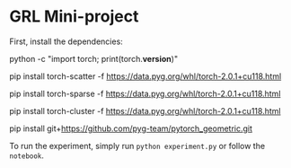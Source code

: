 # GRL Mini-project

First, install the dependencies:

python -c "import torch; print(torch.__version__)"

pip install torch-scatter -f https://data.pyg.org/whl/torch-2.0.1+cu118.html

pip install torch-sparse -f https://data.pyg.org/whl/torch-2.0.1+cu118.html

pip install torch-cluster -f https://data.pyg.org/whl/torch-2.0.1+cu118.html

pip install git+https://github.com/pyg-team/pytorch_geometric.git
 
To run the experiment, simply run `python experiment.py` or follow the `notebook`.
